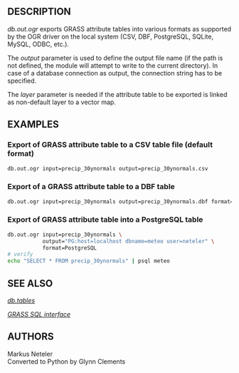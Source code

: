 ## DESCRIPTION

*db.out.ogr* exports GRASS attribute tables into various formats as
supported by the OGR driver on the local system (CSV, DBF, PostgreSQL,
SQLite, MySQL, ODBC, etc.).

The *output* parameter is used to define the output file name (if the
path is not defined, the module will attempt to write to the current
directory). In case of a database connection as output, the connection
string has to be specified.

The *layer* parameter is needed if the attribute table to be exported is
linked as non-default layer to a vector map.

## EXAMPLES

### Export of GRASS attribute table to a CSV table file (default format)

```sh
db.out.ogr input=precip_30ynormals output=precip_30ynormals.csv
```

### Export of a GRASS attribute table to a DBF table

```sh
db.out.ogr input=precip_30ynormals output=precip_30ynormals.dbf format=DBF
```

### Export of GRASS attribute table into a PostgreSQL table

```sh
db.out.ogr input=precip_30ynormals \
           output="PG:host=localhost dbname=meteo user=neteler" \
           format=PostgreSQL
# verify
echo "SELECT * FROM precip_30ynormals" | psql meteo
```

## SEE ALSO

*[db.tables](db.tables.md)*

*[GRASS SQL interface](sql.md)*

## AUTHORS

Markus Neteler  
Converted to Python by Glynn Clements
